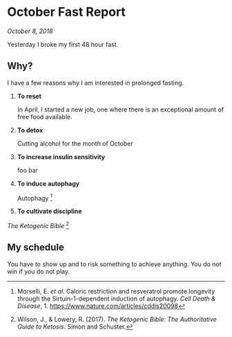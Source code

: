 October Fast Report
===============================================================================

*October 8, 2018*

Yesterday I broke my first 48 hour fast.


Why?
-------------------------------------------------------------------------------

I have a few reasons why I am interested in prolonged fasting.

1.  **To reset**

    In April, I started a new job, one where there is an exceptional amount of free food available. 

2.  **To detox**

    Cutting alcohol for the month of October

3.  **To increase insulin sensitivity**

    foo bar

4.  **To induce autophagy**

    Autophagy [^Morselli2010]

4.  **To cultivate discipline**

*The Ketogenic Bible* [^Wilson2017]

[^Wilson2017]: Wilson, J., & Lowery, R. (2017). *The Ketogenic Bible: The Authoritative Guide to Ketosis*. Simon and Schuster.
[^Morselli2010]: Morselli, E. *et al*. Caloric restriction and resveratrol promote longevity through the Sirtuin-1-dependent induction of autophagy. *Cell Death & Disease*, 1. <https://www.nature.com/articles/cddis20098>


My schedule
-------------------------------------------------------------------------------

You have to show up and to risk something to achieve anything.
You do not win if you do not play.


